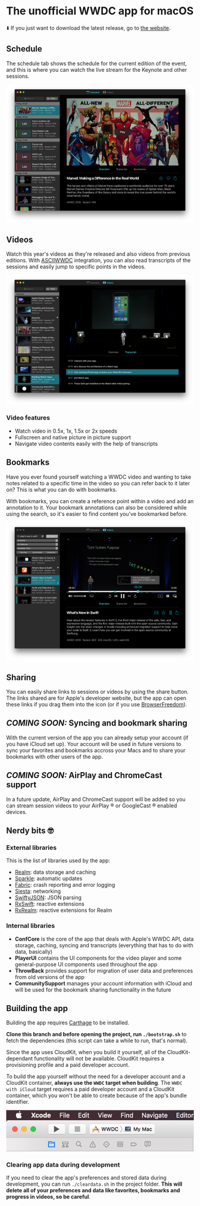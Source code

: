 # The unofficial WWDC app for macOS

⬇️ If you just want to download the latest release, go to [the website](https://wwdc.io).

## Schedule

The schedule tab shows the schedule for the current edition of the event, and this is where you can watch the live stream for the Keynote and other sessions.

![schedule](./screenshots/v5/Schedule.png)

## Videos

Watch this year's videos as they're released and also videos from previous editions. With [ASCIIWWDC](http://asciiwwdc.com) integration, you can also read transcripts of the sessions and easily jump to specific points in the videos.

![videos](./screenshots/v5/Transcript.png)

### Video features

- Watch video in 0.5x, 1x, 1.5x or 2x speeds
- Fullscreen and native picture in picture support
- Navigate video contents easily with the help of transcripts

## Bookmarks

Have you ever found yourself watching a WWDC video and wanting to take notes related to a specific time in the video so you can refer back to it later on? This is what you can do with bookmarks.

With bookmarks, you can create a reference point within a video and add an annotation to it. Your bookmark annotations can also be considered while using the search, so it's easier to find content you've bookmarked before.

![bookmarks](./screenshots/v5/Video-Bookmark.png)

## Sharing

You can easily share links to sessions or videos by using the share button. The links shared are for Apple's developer website, but the app can open these links if you drag them into the icon (or if you use [BrowserFreedom](https://getbrowserfreedom.com)).

## *COMING SOON:* Syncing and bookmark sharing

With the current version of the app you can already setup your account (if you have iCloud set up). Your account will be used in future versions to sync your favorites and bookmarks accross your Macs and to share your bookmarks with other users of the app.

## *COMING SOON:* AirPlay and ChromeCast support

In a future update, AirPlay and ChromeCast support will be added so you can stream session videos to your AirPlay ® or GoogleCast ® enabled devices.

## Nerdy bits 🤓

### External libraries

This is the list of libraries used by the app:

- [Realm](https://realm.io): data storage and caching
- [Sparkle](https://sparkle-project.org/): automatic updates
- [Fabric](https://fabric.io): crash reporting and error logging
- [Siesta](http://bustoutsolutions.github.io/siesta/): networking
- [SwiftyJSON](https://github.com/SwiftyJSON/SwiftyJSON): JSON parsing
- [RxSwift](https://github.com/ReactiveX/RxSwift): reactive extensions
- [RxRealm](https://github.com/RxSwiftCommunity/RxRealm): reactive extensions for Realm

### Internal libraries


- **ConfCore** is the core of the app that deals with Apple's WWDC API, data storage, caching, syncing and transcripts (everything that has to do with data, basically)
- **PlayerUI** contains the UI components for the video player and some general-purpose UI components used throughout the app
- **ThrowBack** provides support for migration of user data and preferences from old versions of the app
- **CommunitySupport** manages your account information with iCloud and will be used for the bookmark sharing functionality in the future

## Building the app

Building the app requires [Carthage](https://github.com/Carthage/Carthage) to be installed.

**Clone this branch and before opening the project, run `./bootstrap.sh`** to fetch the dependencies (this script can take a while to run, that's normal).

Since the app uses CloudKit, when you build it yourself, all of the CloudKit-dependant functionality will not be available. CloudKit requires a provisioning profile and a paid developer account.

To build the app yourself without the need for a developer account and a CloudKit container, **always use the `WWDC` target when building**. The `WWDC with iCloud` target requires a paid developer account and a CloudKit container, which you won't be able to create because of the app's bundle identifier.

![schedule](./screenshots/v5/BuildTarget.png)

### Clearing app data during development

If you need to clear the app's preferences and stored data during development, you can run `./cleardata.sh` in the project folder. **This will delete all of your preferences and data like favorites, bookmarks and progress in videos, so be careful**.
